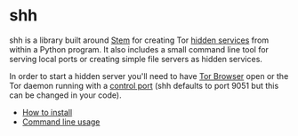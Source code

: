 # shh

shh is a library built around [Stem](https://stem.torproject.org/) for creating Tor [hidden services](https://www.torproject.org/docs/hidden-services.html.en) from within a Python program. It also includes a small command line tool for serving local ports or creating simple file servers as hidden services.

In order to start a hidden server you'll need to have [Tor Browser](https://www.torproject.org/projects/torbrowser.html.en#downloads) open or the Tor daemon running with a [control port](http://www.thesprawl.org/research/tor-control-protocol/) (shh defaults to port 9051 but this can be changed in your code).

- [How to install](https://github.com/wybiral/shh/wiki/Installation)
- [Command line usage](https://github.com/wybiral/shh/wiki/Command-Line-Tool)
